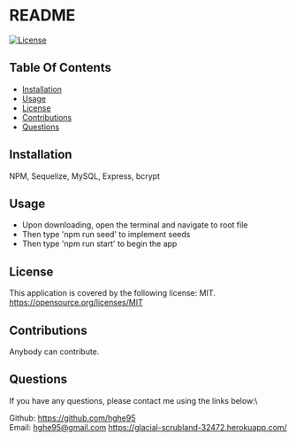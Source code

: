   # README
[![License](https://img.shields.io/badge/license-MIT-blue.svg)](https://opensource.org/licenses/MIT)

  ## Table Of Contents
* [Installation](#installation)
* [Usage](#usage) 
* [License](#license)
* [Contributions](#contributions)
* [Questions](#questions)


## Installation
NPM, Sequelize, MySQL, Express, bcrypt

  ## Usage
* Upon downloading, open the terminal and navigate to root file
* Then type 'npm run seed' to implement seeds
* Then type 'npm run start' to begin the app

## License
This application is covered by the following license: MIT.\
https://opensource.org/licenses/MIT

  ## Contributions
Anybody can contribute. 

  ## Questions
If you have any questions, please contact me using the links below:\

Github: https://github.com/hghe95 \
Email: hghe95@gmail.com
https://glacial-scrubland-32472.herokuapp.com/